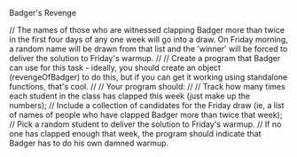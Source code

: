 Badger's Revenge


// The names of those who are witnessed clapping Badger more than twice in the first four days of any one week will go into a draw. On Friday morning, a random name will be drawn from that list and the 'winner' will be forced to deliver the solution to Friday's warmup.
//
// Create a program that Badger can use for this task - ideally, you should create an object (revengeOfBadger) to do this, but if you can get it working using standalone functions, that's cool.
//
// Your program should:
//
// Track how many times each student in the class has clapped this week (just make up the numbers);
// Include a collection of candidates for the Friday draw (ie, a list of names of people who have clapped Badger more than twice that week);
// Pick a random student to deliver the solution to Friday's warmup.
// If no one has clapped enough that week, the program should indicate that Badger has to do his own damned warmup.

